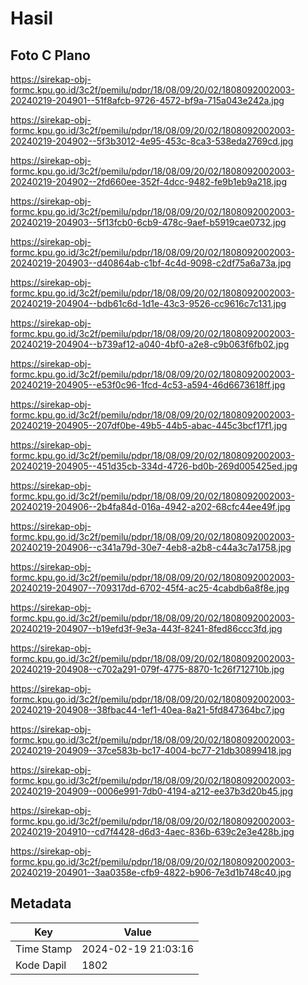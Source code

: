 # Hasil

## Foto C Plano

https://sirekap-obj-formc.kpu.go.id/3c2f/pemilu/pdpr/18/08/09/20/02/1808092002003-20240219-204901--51f8afcb-9726-4572-bf9a-715a043e242a.jpg

https://sirekap-obj-formc.kpu.go.id/3c2f/pemilu/pdpr/18/08/09/20/02/1808092002003-20240219-204902--5f3b3012-4e95-453c-8ca3-538eda2769cd.jpg

https://sirekap-obj-formc.kpu.go.id/3c2f/pemilu/pdpr/18/08/09/20/02/1808092002003-20240219-204902--2fd660ee-352f-4dcc-9482-fe9b1eb9a218.jpg

https://sirekap-obj-formc.kpu.go.id/3c2f/pemilu/pdpr/18/08/09/20/02/1808092002003-20240219-204903--5f13fcb0-6cb9-478c-9aef-b5919cae0732.jpg

https://sirekap-obj-formc.kpu.go.id/3c2f/pemilu/pdpr/18/08/09/20/02/1808092002003-20240219-204903--d40864ab-c1bf-4c4d-9098-c2df75a6a73a.jpg

https://sirekap-obj-formc.kpu.go.id/3c2f/pemilu/pdpr/18/08/09/20/02/1808092002003-20240219-204904--bdb61c6d-1d1e-43c3-9526-cc9616c7c131.jpg

https://sirekap-obj-formc.kpu.go.id/3c2f/pemilu/pdpr/18/08/09/20/02/1808092002003-20240219-204904--b739af12-a040-4bf0-a2e8-c9b063f6fb02.jpg

https://sirekap-obj-formc.kpu.go.id/3c2f/pemilu/pdpr/18/08/09/20/02/1808092002003-20240219-204905--e53f0c96-1fcd-4c53-a594-46d6673618ff.jpg

https://sirekap-obj-formc.kpu.go.id/3c2f/pemilu/pdpr/18/08/09/20/02/1808092002003-20240219-204905--207df0be-49b5-44b5-abac-445c3bcf17f1.jpg

https://sirekap-obj-formc.kpu.go.id/3c2f/pemilu/pdpr/18/08/09/20/02/1808092002003-20240219-204905--451d35cb-334d-4726-bd0b-269d005425ed.jpg

https://sirekap-obj-formc.kpu.go.id/3c2f/pemilu/pdpr/18/08/09/20/02/1808092002003-20240219-204906--2b4fa84d-016a-4942-a202-68cfc44ee49f.jpg

https://sirekap-obj-formc.kpu.go.id/3c2f/pemilu/pdpr/18/08/09/20/02/1808092002003-20240219-204906--c341a79d-30e7-4eb8-a2b8-c44a3c7a1758.jpg

https://sirekap-obj-formc.kpu.go.id/3c2f/pemilu/pdpr/18/08/09/20/02/1808092002003-20240219-204907--709317dd-6702-45f4-ac25-4cabdb6a8f8e.jpg

https://sirekap-obj-formc.kpu.go.id/3c2f/pemilu/pdpr/18/08/09/20/02/1808092002003-20240219-204907--b19efd3f-9e3a-443f-8241-8fed86ccc3fd.jpg

https://sirekap-obj-formc.kpu.go.id/3c2f/pemilu/pdpr/18/08/09/20/02/1808092002003-20240219-204908--c702a291-079f-4775-8870-1c26f712710b.jpg

https://sirekap-obj-formc.kpu.go.id/3c2f/pemilu/pdpr/18/08/09/20/02/1808092002003-20240219-204908--38fbac44-1ef1-40ea-8a21-5fd847364bc7.jpg

https://sirekap-obj-formc.kpu.go.id/3c2f/pemilu/pdpr/18/08/09/20/02/1808092002003-20240219-204909--37ce583b-bc17-4004-bc77-21db30899418.jpg

https://sirekap-obj-formc.kpu.go.id/3c2f/pemilu/pdpr/18/08/09/20/02/1808092002003-20240219-204909--0006e991-7db0-4194-a212-ee37b3d20b45.jpg

https://sirekap-obj-formc.kpu.go.id/3c2f/pemilu/pdpr/18/08/09/20/02/1808092002003-20240219-204910--cd7f4428-d6d3-4aec-836b-639c2e3e428b.jpg

https://sirekap-obj-formc.kpu.go.id/3c2f/pemilu/pdpr/18/08/09/20/02/1808092002003-20240219-204901--3aa0358e-cfb9-4822-b906-7e3d1b748c40.jpg


## Metadata

| Key        | Value               |
| ---------- | ------------------- |
| Time Stamp | 2024-02-19 21:03:16 |
| Kode Dapil | 1802                |




